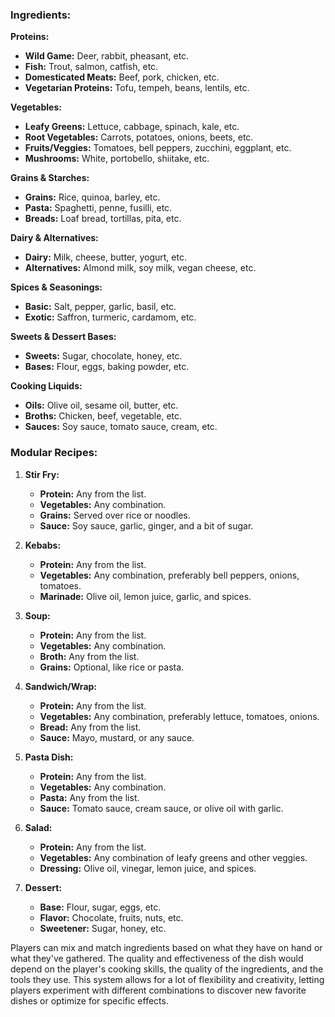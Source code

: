 ### Ingredients:

**Proteins:**
- **Wild Game:** Deer, rabbit, pheasant, etc.
- **Fish:** Trout, salmon, catfish, etc.
- **Domesticated Meats:** Beef, pork, chicken, etc.
- **Vegetarian Proteins:** Tofu, tempeh, beans, lentils, etc.

**Vegetables:**
- **Leafy Greens:** Lettuce, cabbage, spinach, kale, etc.
- **Root Vegetables:** Carrots, potatoes, onions, beets, etc.
- **Fruits/Veggies:** Tomatoes, bell peppers, zucchini, eggplant, etc.
- **Mushrooms:** White, portobello, shiitake, etc.

**Grains & Starches:**
- **Grains:** Rice, quinoa, barley, etc.
- **Pasta:** Spaghetti, penne, fusilli, etc.
- **Breads:** Loaf bread, tortillas, pita, etc.

**Dairy & Alternatives:**
- **Dairy:** Milk, cheese, butter, yogurt, etc.
- **Alternatives:** Almond milk, soy milk, vegan cheese, etc.

**Spices & Seasonings:**
- **Basic:** Salt, pepper, garlic, basil, etc.
- **Exotic:** Saffron, turmeric, cardamom, etc.

**Sweets & Dessert Bases:**
- **Sweets:** Sugar, chocolate, honey, etc.
- **Bases:** Flour, eggs, baking powder, etc.

**Cooking Liquids:**
- **Oils:** Olive oil, sesame oil, butter, etc.
- **Broths:** Chicken, beef, vegetable, etc.
- **Sauces:** Soy sauce, tomato sauce, cream, etc.

### Modular Recipes:

1. **Stir Fry:**
   - **Protein:** Any from the list.
   - **Vegetables:** Any combination.
   - **Grains:** Served over rice or noodles.
   - **Sauce:** Soy sauce, garlic, ginger, and a bit of sugar.

2. **Kebabs:**
   - **Protein:** Any from the list.
   - **Vegetables:** Any combination, preferably bell peppers, onions, tomatoes.
   - **Marinade:** Olive oil, lemon juice, garlic, and spices.

3. **Soup:**
   - **Protein:** Any from the list.
   - **Vegetables:** Any combination.
   - **Broth:** Any from the list.
   - **Grains:** Optional, like rice or pasta.

4. **Sandwich/Wrap:**
   - **Protein:** Any from the list.
   - **Vegetables:** Any combination, preferably lettuce, tomatoes, onions.
   - **Bread:** Any from the list.
   - **Sauce:** Mayo, mustard, or any sauce.

5. **Pasta Dish:**
   - **Protein:** Any from the list.
   - **Vegetables:** Any combination.
   - **Pasta:** Any from the list.
   - **Sauce:** Tomato sauce, cream sauce, or olive oil with garlic.

6. **Salad:**
   - **Protein:** Any from the list.
   - **Vegetables:** Any combination of leafy greens and other veggies.
   - **Dressing:** Olive oil, vinegar, lemon juice, and spices.

7. **Dessert:**
   - **Base:** Flour, sugar, eggs, etc.
   - **Flavor:** Chocolate, fruits, nuts, etc.
   - **Sweetener:** Sugar, honey, etc.

Players can mix and match ingredients based on what they have on hand or what they've gathered. The quality and effectiveness of the dish would depend on the player's cooking skills, the quality of the ingredients, and the tools they use. This system allows for a lot of flexibility and creativity, letting players experiment with different combinations to discover new favorite dishes or optimize for specific effects.